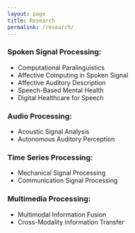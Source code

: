 ```yaml
---
layout: page
title: Research
permalink: /research/
---
```


### Spoken Signal Processing:

- Computational Paralinguistics
- Affective Computing in Spoken Signal
- Affective Auditory Description
- Speech-Based Mental Health
- Digital Healthcare for Speech

### Audio Processing:

- Acoustic Signal Analysis
- Autonomous Auditory Perception


### Time Series Processing:

- Mechanical Signal Processing
- Communication Signal Processing

### Multimedia Processing:

- Multimodal Information Fusion
- Cross-Modality Information Transfer
